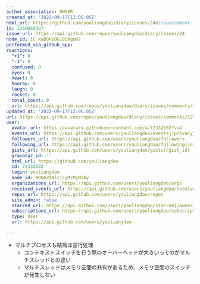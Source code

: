 ```yaml
---
author_association: OWNER
created_at: '2022-09-17T12:06:05Z'
html_url: https://github.com/youliangdao/diary/issues/24#issuecomment-1250059387
id: 1250059387
issue_url: https://api.github.com/repos/youliangdao/diary/issues/24
node_id: IC_kwDOH2O6185KgmR7
performed_via_github_app: 
reactions:
  "+1": 0
  "-1": 0
  confused: 0
  eyes: 0
  heart: 0
  hooray: 0
  laugh: 0
  rocket: 0
  total_count: 0
  url: https://api.github.com/repos/youliangdao/diary/issues/comments/1250059387/reactions
updated_at: '2022-09-17T12:06:05Z'
url: https://api.github.com/repos/youliangdao/diary/issues/comments/1250059387
user:
  avatar_url: https://avatars.githubusercontent.com/u/72332502?v=4
  events_url: https://api.github.com/users/youliangdao/events{/privacy}
  followers_url: https://api.github.com/users/youliangdao/followers
  following_url: https://api.github.com/users/youliangdao/following{/other_user}
  gists_url: https://api.github.com/users/youliangdao/gists{/gist_id}
  gravatar_id: ''
  html_url: https://github.com/youliangdao
  id: 72332502
  login: youliangdao
  node_id: MDQ6VXNlcjcyMzMyNTAy
  organizations_url: https://api.github.com/users/youliangdao/orgs
  received_events_url: https://api.github.com/users/youliangdao/received_events
  repos_url: https://api.github.com/users/youliangdao/repos
  site_admin: false
  starred_url: https://api.github.com/users/youliangdao/starred{/owner}{/repo}
  subscriptions_url: https://api.github.com/users/youliangdao/subscriptions
  type: User
  url: https://api.github.com/users/youliangdao

---
```

- マルチプロセスも結局は並行処理
  - コンテキストスイッチを行う際のオーバーヘッドが大きいってのがマルチスレッドとの違い
  - マルチスレッドはメモリ空間の共有があるため、メモリ空間のスイッチが発生しない
